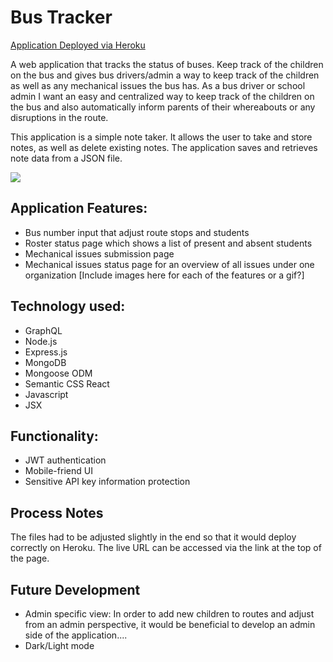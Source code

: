 # Bus Tracker

[Application Deployed via Heroku](https://magic-school-bus-tracker.herokuapp.com/)

A web application that tracks the status of buses. Keep track of the children on the bus and gives bus drivers/admin a way to keep track of the children as well as any mechanical issues the bus has. As a bus driver or school admin I want an easy and centralized way to keep track of the children on the bus and also automatically inform parents of their whereabouts or any disruptions in the route.

This application is a simple note taker. It allows the user to take and store notes, as well as delete existing notes.
The application saves and retrieves note data from a JSON file.

<img src= "....">

## Application Features:
- Bus number input that adjust route stops and students
- Roster status page which shows a list of present and absent students
- Mechanical issues submission page
- Mechanical issues status page for an overview of all issues under one organization
[Include images here for each of the features or a gif?]

## Technology used:
- GraphQL
- Node.js
- Express.js
- MongoDB
- Mongoose ODM
- Semantic CSS React
- Javascript
- JSX

## Functionality:
- JWT authentication
- Mobile-friend UI
- Sensitive API key information protection

## Process Notes
The files had to be adjusted slightly in the end so that it would deploy correctly on Heroku. The live URL can be accessed via the link at the top of the page.

## Future Development
- Admin specific view: In order to add new children to routes and adjust from an admin perspective, it would be beneficial to develop an admin side of the application....
- Dark/Light mode